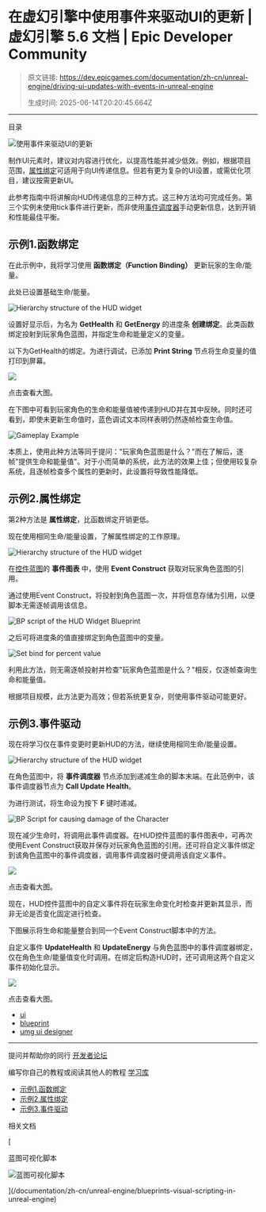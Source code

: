 # 在虚幻引擎中使用事件来驱动UI的更新 | 虚幻引擎 5.6 文档 | Epic Developer Community

> 原文链接: https://dev.epicgames.com/documentation/zh-cn/unreal-engine/driving-ui-updates-with-events-in-unreal-engine
> 
> 生成时间: 2025-06-14T20:20:45.664Z

---

目录

![使用事件来驱动UI的更新](https://dev.epicgames.com/community/api/documentation/image/935e37dd-4a6c-4329-b567-50ee42b5321d?resizing_type=fill&width=1920&height=335)

制作UI元素时，建议对内容进行优化，以提高性能并减少低效。例如，根据项目范围，[属性绑定](/documentation/zh-cn/unreal-engine/property-binding-for-umg-in-unreal-engine)可适用于向UI传递信息。但若有更为复杂的UI设置，或需优化项目，建议按需更新UI。

此参考指南中将讲解向HUD传递信息的三种方式。这三种方法均可完成任务。第三个实例未使用tick事件进行更新，而非使用[事件调度器](/documentation/zh-cn/unreal-engine/event-dispatchers-in-unreal-engine)手动更新信息，达到开销和性能最佳平衡。

## 示例1.函数绑定

在此示例中，我将学习使用 **函数绑定（Function Binding）** 更新玩家的生命/能量。

此处已设置基础生命/能量。

![Hierarchy structure of the HUD widget](https://d1iv7db44yhgxn.cloudfront.net/documentation/images/1efaf179-b1f6-47a3-935b-4a484ea1769a/ue5_1-01-hierarchy.png "Hierarchy structure of the HUD widget")

设置好显示后，为名为 **GetHealth** 和 **GetEnergy** 的进度条 **创建绑定**。此类函数绑定投射到玩家角色蓝图，并指定生命和能量定义的变量。

以下为GetHealth的绑定。为进行调试，已添加 **Print String** 节点将生命变量的值打印到屏幕。

[![](https://d1iv7db44yhgxn.cloudfront.net/documentation/images/80e82026-d50e-4a5b-8063-2e650b2a107a/ue5_1-02-get-health-bind-script.png)](https://d1iv7db44yhgxn.cloudfront.net/documentation/images/80e82026-d50e-4a5b-8063-2e650b2a107a/ue5_1-02-get-health-bind-script.png)

点击查看大图。

在下图中可看到玩家角色的生命和能量值被传递到HUD并在其中反映。同时还可看到，即使未更新生命值时，蓝色调试文本同样表明仍然逐帧检查生命值。

![Gameplay Example](https://d1iv7db44yhgxn.cloudfront.net/documentation/images/3162f8c8-2e90-4193-9cbc-4dcc586dcac8/ue5_1-03-gameplay-example.png)

本质上，使用此种方法等同于提问："玩家角色蓝图是什么？"而在了解后，逐帧"提供生命和能量值"。对于小而简单的系统，此方法的效果上佳；但使用较复杂系统，且逐帧检查多个属性的更新时，此设置将导致性能降低。

## 示例2.属性绑定

第2种方法是 **属性绑定**，比函数绑定开销更低。

现在使用相同生命/能量设置，了解属性绑定的工作原理。

![Hierarchy structure of the HUD widget](https://d1iv7db44yhgxn.cloudfront.net/documentation/images/5bb23789-a0c3-45ff-b90b-a43e3006903e/ue5_1-01-hierarchy.png "Hierarchy structure of the HUD widget")

在[控件蓝图](/documentation/zh-cn/unreal-engine/widget-blueprints-in-umg-for-unreal-engine)的 **事件图表** 中，使用 **Event Construct** 获取对玩家角色蓝图的引用。

通过使用Event Construct，将投射到角色蓝图一次，并将信息存储为引用，以便脚本无需逐帧调用该信息。

![BP script of the HUD Widget Blueprint](https://d1iv7db44yhgxn.cloudfront.net/documentation/images/3eb6b666-70bf-4f4f-b5fc-1b3b947a31bd/ue5_1-04-hud-widget-bp-script-1.png "BP script of the HUD Widget Blueprint")

之后可将进度条的值直接绑定到角色蓝图中的变量。

![Set bind for percent value](https://d1iv7db44yhgxn.cloudfront.net/documentation/images/b8ce6815-728d-4dfa-9a60-5ab6d03eb147/ue5_1-05-set-percent-bind.png "Set bind for percent value")

利用此方法，则无需逐帧投射并检查"玩家角色蓝图是什么？"相反，仅逐帧查询生命和能量值。

根据项目规模，此方法更为高效；但若系统更复杂，则使用事件驱动可能更好。

## 示例3.事件驱动

现在将学习仅在事件变更时更新HUD的方法，继续使用相同生命/能量设置。

![Hierarchy structure of the HUD widget](https://d1iv7db44yhgxn.cloudfront.net/documentation/images/5ecbafc6-5aea-44aa-8673-2819602ad765/ue5_1-01-hierarchy.png "Hierarchy structure of the HUD widget")

在角色蓝图中，将 **事件调度器** 节点添加到递减生命的脚本末端。在此范例中，该事件调度器节点为 **Call Update Health**。

为进行测试，将生命设为按下 **F** 键时递减。

![BP Script for causing damage of the Character](https://d1iv7db44yhgxn.cloudfront.net/documentation/images/3f38d576-a508-433f-acef-5d6796e33966/ue5_1-06-set-causing-damage.png "BP Script for causing damage of the Character")

现在减少生命时，将调用此事件调度器。在HUD控件蓝图的事件图表中，可再次使用Event Construct获取并保存对玩家角色蓝图的引用。还可将自定义事件绑定到该角色蓝图中的事件调度器，调用事件调度器时便调用该自定义事件。

[![](https://d1iv7db44yhgxn.cloudfront.net/documentation/images/5b236e19-a473-48af-8fbe-400a778bed97/ue5_1-07-hud-widget-bp-script-2.png)](https://d1iv7db44yhgxn.cloudfront.net/documentation/images/5b236e19-a473-48af-8fbe-400a778bed97/ue5_1-07-hud-widget-bp-script-2.png)

点击查看大图。

现在，HUD控件蓝图中的自定义事件将在玩家生命变化时检查并更新其显示，而非无论是否变化固定进行检查。

下图展示将生命和能量整合到同一个Event Construct脚本中的方法。

自定义事件 **UpdateHealth** 和 **UpdateEnergy** 与角色蓝图中的事件调度器绑定，仅在角色生命/能量值变化时调用。在绑定后构造HUD时，还可调用这两个自定义事件初始化显示。

[![](https://d1iv7db44yhgxn.cloudfront.net/documentation/images/f9c8790a-15b0-4496-9c6f-c3cb9f7ced8e/ue5_1-08-hud-widget-bp-script-3.png)](https://d1iv7db44yhgxn.cloudfront.net/documentation/images/f9c8790a-15b0-4496-9c6f-c3cb9f7ced8e/ue5_1-08-hud-widget-bp-script-3.png)

点击查看大图。

-   [ui](https://dev.epicgames.com/community/search?query=ui)
-   [blueprint](https://dev.epicgames.com/community/search?query=blueprint)
-   [umg ui designer](https://dev.epicgames.com/community/search?query=umg%20ui%20designer)

* * *

提问并帮助你的同行 [开发者论坛](https://forums.unrealengine.com/categories?tag=unreal-engine)

编写你自己的教程或阅读其他人的教程 [学习库](https://dev.epicgames.com/community/unreal-engine/learning)

-   [示例1.函数绑定](/documentation/zh-cn/unreal-engine/driving-ui-updates-with-events-in-unreal-engine#%E7%A4%BA%E4%BE%8B1%E5%87%BD%E6%95%B0%E7%BB%91%E5%AE%9A)
-   [示例2.属性绑定](/documentation/zh-cn/unreal-engine/driving-ui-updates-with-events-in-unreal-engine#%E7%A4%BA%E4%BE%8B2%E5%B1%9E%E6%80%A7%E7%BB%91%E5%AE%9A)
-   [示例3.事件驱动](/documentation/zh-cn/unreal-engine/driving-ui-updates-with-events-in-unreal-engine#%E7%A4%BA%E4%BE%8B3%E4%BA%8B%E4%BB%B6%E9%A9%B1%E5%8A%A8)

相关文档

[

蓝图可视化脚本

![蓝图可视化脚本](https://dev.epicgames.com/community/api/documentation/image/a7cce2f7-f09a-4340-b3f4-2a5d4823bc46?resizing_type=fit&width=160&height=92)

](/documentation/zh-cn/unreal-engine/blueprints-visual-scripting-in-unreal-engine)